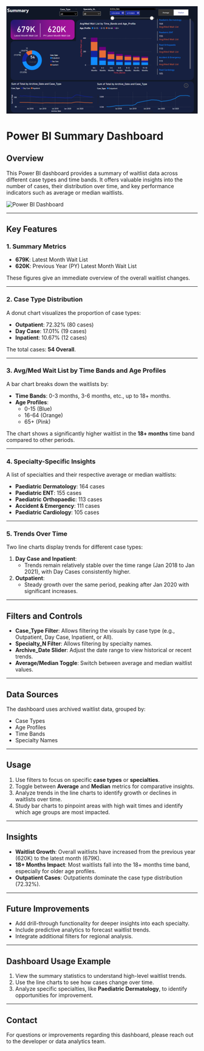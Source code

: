<img src="https://github.com/canikhil12/HealthCare/blob/main/Screenshot%202024-12-15%20204751.png"/>

# Power BI Summary Dashboard

## Overview
This Power BI dashboard provides a summary of waitlist data across different case types and time bands. It offers valuable insights into the number of cases, their distribution over time, and key performance indicators such as average or median waitlists.

![Power BI Dashboard](image_path_here)

---

## Key Features

### 1. **Summary Metrics**
- **679K**: Latest Month Wait List
- **620K**: Previous Year (PY) Latest Month Wait List

These figures give an immediate overview of the overall waitlist changes.

---

### 2. **Case Type Distribution**
A donut chart visualizes the proportion of case types:
- **Outpatient**: 72.32% (80 cases)
- **Day Case**: 17.01% (19 cases)
- **Inpatient**: 10.67% (12 cases)

The total cases: **54 Overall**.

---

### 3. **Avg/Med Wait List by Time Bands and Age Profiles**
A bar chart breaks down the waitlists by:
- **Time Bands**: 0-3 months, 3-6 months, etc., up to 18+ months.
- **Age Profiles**:
   - 0-15 (Blue)
   - 16-64 (Orange)
   - 65+ (Pink)

The chart shows a significantly higher waitlist in the **18+ months** time band compared to other periods.

---

### 4. **Specialty-Specific Insights**
A list of specialties and their respective average or median waitlists:
- **Paediatric Dermatology**: 164 cases
- **Paediatric ENT**: 155 cases
- **Paediatric Orthopaedic**: 113 cases
- **Accident & Emergency**: 111 cases
- **Paediatric Cardiology**: 105 cases

---

### 5. **Trends Over Time**
Two line charts display trends for different case types:
1. **Day Case and Inpatient**:
   - Trends remain relatively stable over the time range (Jan 2018 to Jan 2021), with Day Cases consistently higher.
2. **Outpatient**:
   - Steady growth over the same period, peaking after Jan 2020 with significant increases.

---

## Filters and Controls
- **Case_Type Filter**: Allows filtering the visuals by case type (e.g., Outpatient, Day Case, Inpatient, or All).
- **Specialty_N Filter**: Allows filtering by specialty names.
- **Archive_Date Slider**: Adjust the date range to view historical or recent trends.
- **Average/Median Toggle**: Switch between average and median waitlist values.

---

## Data Sources
The dashboard uses archived waitlist data, grouped by:
- Case Types
- Age Profiles
- Time Bands
- Specialty Names

---

## Usage
1. Use filters to focus on specific **case types** or **specialties**.
2. Toggle between **Average** and **Median** metrics for comparative insights.
3. Analyze trends in the line charts to identify growth or declines in waitlists over time.
4. Study bar charts to pinpoint areas with high wait times and identify which age groups are most impacted.

---

## Insights
- **Waitlist Growth**: Overall waitlists have increased from the previous year (620K) to the latest month (679K).
- **18+ Months Impact**: Most waitlists fall into the 18+ months time band, especially for older age profiles.
- **Outpatient Cases**: Outpatients dominate the case type distribution (72.32%).

---

## Future Improvements
- Add drill-through functionality for deeper insights into each specialty.
- Include predictive analytics to forecast waitlist trends.
- Integrate additional filters for regional analysis.

---

## Dashboard Usage Example
1. View the summary statistics to understand high-level waitlist trends.
2. Use the line charts to see how cases change over time.
3. Analyze specific specialties, like **Paediatric Dermatology**, to identify opportunities for improvement.

---

## Contact
For questions or improvements regarding this dashboard, please reach out to the developer or data analytics team.

